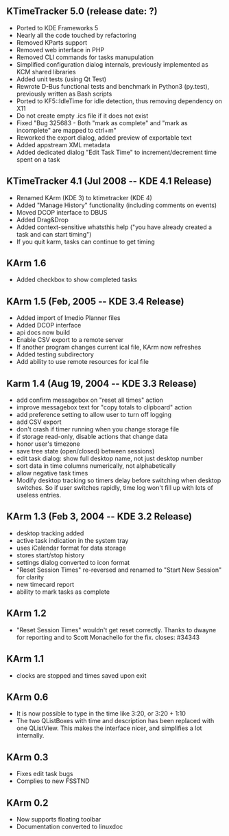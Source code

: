 KTimeTracker 5.0 (release date: ?)
--------
- Ported to KDE Frameworks 5
- Nearly all the code touched by refactoring
- Removed KParts support
- Removed web interface in PHP
- Removed CLI commands for tasks manupulation
- Simplified configuration dialog internals, previously implemented as KCM shared libraries
- Added unit tests (using Qt Test)
- Rewrote D-Bus functional tests and benchmark in Python3 (py.test), previously written as Bash scripts
- Ported to KF5::IdleTime for idle detection, thus removing dependency on X11
- Do not create empty .ics file if it does not exist
- Fixed "Bug 325683 - Both "mark as complete" and "mark as incomplete" are mapped to ctrl+m"
- Reworked the export dialog, added preview of exportable text
- Added appstream XML metadata
- Added dedicated dialog "Edit Task Time" to increment/decrement time spent on a task

KTimeTracker 4.1 (Jul 2008 -- KDE 4.1 Release)
--------
- Renamed KArm (KDE 3) to ktimetracker (KDE 4)
- Added "Manage History" functionality (including comments on events)
- Moved DCOP interface to DBUS
- Added Drag&Drop
- Added context-sensitive whatsthis help ("you have already created a task and can start timing")
- If you quit karm, tasks can continue to get timing

KArm 1.6 
--------
- Added checkbox to show completed tasks

KArm 1.5 (Feb, 2005 -- KDE 3.4 Release)
--------
- Added import of Imedio Planner files
- Added DCOP interface
- api docs now build
- Enable CSV export to a remote server
- If another program changes current ical file, KArm now refreshes
- Added testing subdirectory
- Add ability to use remote resources for ical file

Karm 1.4 (Aug 19, 2004 -- KDE 3.3 Release)
--------
- add confirm messagebox on "reset all times" action
- improve messagebox text for "copy totals to clipboard" action
- add preference setting to allow user to turn off logging
- add CSV export
- don't crash if timer running when you change storage file
- if storage read-only, disable actions that change data
- honor user's timezone
- save tree state (open/closed) between sessions)
- edit task dialog: show full desktop name, not just desktop number
- sort data in time columns numerically, not alphabetically
- allow negative task times
- Modify desktop tracking so timers delay before switching when desktop
switches.  So if user switches rapidly, time log won't fill up with lots of
useless entries.

KArm 1.3 (Feb 3, 2004 -- KDE 3.2 Release)
--------
- desktop tracking added
- active task indication in the system tray
- uses iCalendar format for data storage
- stores start/stop history
- settings dialog converted to icon format
- "Reset Session Times" re-reversed and renamed to
  "Start New Session" for clarity
- new timecard report
- ability to mark tasks as complete

KArm 1.2
--------
- "Reset Session Times" wouldn't get reset correctly.
  Thanks to dwayne for reporting and to Scott Monachello for
  the fix.                                              closes: #34343

KArm 1.1
--------
- clocks are stopped and times saved upon exit

KArm 0.6
--------
- It is now possible to type in the time like 3:20, or 3:20 + 1:10
- The two QListBoxes with time and description has been replaced with one
  QListView. This makes the interface nicer, and simplifies a lot internally.

KArm 0.3
--------
- Fixes edit task bugs
- Complies to new FSSTND

KArm 0.2
--------
- Now supports floating toolbar
- Documentation converted to linuxdoc
